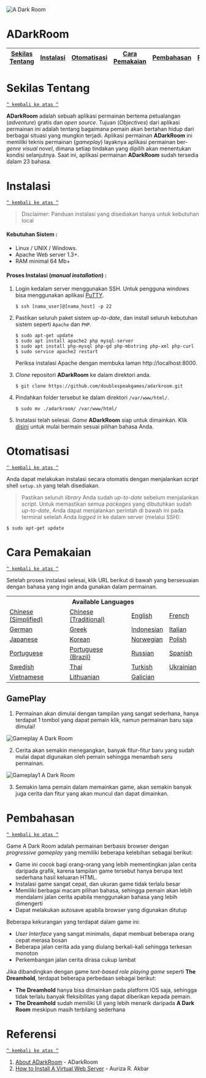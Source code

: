 ![A Dark Room](https://github.com/doublespeakgames/adarkroom/blob/master/img/Logo1.jpg)
# ADarkRoom

[Sekilas Tentang](#sekilas-tentang) | [Instalasi](#instalasi) | [Otomatisasi](#otomatisasi) | [Cara Pemakaian](#cara-pemakaian) | [Pembahasan](#pembahasan) | [Referensi](#referensi)
:---:|:---:|:---:|:---:|:---:|:---:


# Sekilas Tentang
[`^ kembali ke atas ^`](#)

**ADarkRoom** adalah sebuah aplikasi permainan bertema petualangan (*adventure*) gratis dan *open source*. Tujuan (*Objectives*) dari aplikasi permainan ini adalah tentang bagaimana pemain akan bertahan hidup dari berbagai situasi yang mungkin terjadi. Aplikasi permainan **ADarkRoom** ini memiliki teknis permainan (*gameplay*) layaknya aplikasi permainan ber-*genre* *visual novel*, dimana setiap tindakan yang dipilih akan menentukan kondisi selanjutnya. Saat ini, aplikasi permainan **ADarkRoom** sudah tersedia dalam 23 bahasa.


# Instalasi
[`^ kembali ke atas ^`](#)

> Disclaimer: Panduan instalasi yang disediakan hanya untuk kebutuhan local

#### Kebutuhan Sistem :
- Linux / UNIX / Windows.
- Apache Web server 1.3+.
- RAM minimal 64 Mb+

#### Proses Instalasi (*manual installation*) :
1. Login kedalam server menggunakan SSH. Untuk pengguna windows bisa menggunakan aplikasi [PuTTY](http://www.putty.org/).
    ```
    $ ssh [nama_user]@[nama_host] -p 22
    ```

2. Pastikan seluruh paket sistem *up-to-date*, dan install seluruh kebutuhan sistem seperti `Apache` dan `PHP`.
    ```
    $ sudo apt-get update
    $ sudo apt install apache2 php mysql-server
    $ sudo apt install php-mysql php-gd php-mbstring php-xml php-curl
    $ sudo service apache2 restart
    ```
    Periksa instalasi Apache dengan membuka laman http://localhost:8000.

3. *Clone* repositori **ADarkRoom** ke dalam direktori anda. 
    ```
    $ git clone https://github.com/doublespeakgames/adarkroom.git
    ```

4. Pindahkan folder tersebut ke dalam direktori `/var/www/html/`.
    ```
    $ sudo mv ./adarkroom/ /var/www/html/
    ```
    
5. Instalasi telah selesai. *Game* **ADarkRoom** siap untuk dimainkan. Klik [disini](#cara-pemakaian) untuk mulai bermain sesuai pilihan bahasa Anda.

# Otomatisasi
[`^ kembali ke atas ^`](#)

Anda dapat melakukan instalasi secara otomatis dengan menjalankan *script* shell `setup.sh` yang telah disediakan.
> Pastikan seluruh *library* Anda sudah *up-to-date* sebelum menjalankan *script*. Untuk memastikan semua *packages* yang dibutuhkan sudah *up-to-date*, Anda dapat menjalankan perintah di bawah ini pada terminal setelah Anda *logged in* ke dalam server (melalui SSH):
```
$ sudo apt-get update
```

# Cara Pemakaian
[`^ kembali ke atas ^`](#)

Setelah proses instalasi selesai, klik URL berikut di bawah yang bersesuaian dengan bahasa yang ingin anda gunakan dalam permainan.

<table>
<tr><th colspan=4>Available Languages</tr>
<tr>
	<td><a href="http://localhost:8000/adarkroom/?lang=zh_cn">Chinese (Simplified)</a></td>
	<td><a href="http://localhost:8000/adarkroom/?lang=zh_tw">Chinese (Traditional)</a></td>
	<td><a href="http://localhost:8000/adarkroom/?lang=en">English</a></td>
	<td><a href="http://localhost:8000/adarkroom/?lang=fr">French</a></td>
</tr><tr>
	<td><a href="http://localhost:8000/adarkroom/?lang=de">German</a></td>
	<td><a href="http://localhost:8000/adarkroom/?lang=el">Greek</a></td>
	<td><a href="http://localhost:8000/adarkroom/?lang=id">Indonesian</a></td>
	<td><a href="http://localhost:8000/adarkroom/?lang=it">Italian</a></td>
</tr><tr>
	<td><a href="http://localhost:8000/adarkroom/?lang=ja">Japanese</a></td>
	<td><a href="http://localhost:8000/adarkroom/?lang=ko">Korean</a></td>
	<td><a href="http://localhost:8000/adarkroom/?lang=nb">Norwegian</a></td>
	<td><a href="http://localhost:8000/adarkroom/?lang=pl">Polish</a></td>
</tr><tr>
	<td><a href="http://localhost:8000/adarkroom/?lang=pt">Portuguese</a></td>
	<td><a href="http://localhost:8000/adarkroom/?lang=pt_br">Portuguese (Brazil)</a></td>
	<td><a href="http://localhost:8000/adarkroom/?lang=ru">Russian</a></td>
	<td><a href="http://localhost:8000/adarkroom/?lang=es">Spanish</a></td>
</tr><tr>
	<td><a href="http://localhost:8000/adarkroom/?lang=sv">Swedish</a></td>
	<td><a href="http://localhost:8000/adarkroom/?lang=th">Thai</a></td>
	<td><a href="http://localhost:8000/adarkroom/?lang=tr">Turkish</a></td>
	<td><a href="http://localhost:8000/adarkroom/?lang=uk">Ukrainian</a></td>
</tr><tr>
	<td><a href="http://adarkroom.doublespeakgames.com/?lang=vi">Vietnamese</a></td>
	<td><a href="http://adarkroom.doublespeakgames.com/?lang=lt_LT">Lithuanian</a></td>
	<td><a href="http://adarkroom.doublespeakgames.com/?lang=gl">Galician</a></td>
</tr>
</table>

## GamePlay
1. Permainan akan dimulai dengan tampilan yang sangat sederhana, hanya terdapat 1 tombol yang dapat pemain klik, namun permainan baru saja dimulai!

![Gameplay A Dark Room](https://i.ibb.co/PQJLfFJ/a-dark-room.png)

2. Cerita akan semakin menegangkan, banyak fitur-fitur baru yang sudah mulai dapat digunakan oleh pemain sehingga menambah seru permainan.

![Gameplay1 A Dark Room](https://i.ibb.co/6NnsgLK/upd.png)

3. Semakin lama pemain dalam memainkan game, akan semakin banyak juga cerita dan fitur yang akan muncul dan dapat dimainkan.


# Pembahasan
[`^ kembali ke atas ^`](#)

Game A Dark Room adalah permainan berbasis browser dengan *progressive gameplay* yang memiliki beberapa kelebihan sebagai berikut:

* Game ini cocok bagi orang-orang yang lebih mementingkan jalan cerita daripada grafik, karena tampilan game tersebut hanya berupa text sederhana hasil keluaran HTML.
* Instalasi game sangat cepat, dan ukuran game tidak terlalu besar
* Memiliki berbagai macam pilihan bahasa, sehingga pemain akan lebih mendalami jalan cerita apabila menggunakan bahasa yang lebih dimengerti
* Dapat melakukan autosave apabila browser yang digunakan ditutup

Beberapa kekurangan yang terdapat dalam game ini:
* *User Interface* yang sangat minimalis, dapat membuat beberapa orang cepat merasa bosan
* Beberapa jalan cerita ada yang diulang berkali-kali sehingga terkesan monoton
* Perkembangan jalan cerita dirasa cukup lambat

Jika dibandingkan dengan game *text-based role playing game* seperti **The Dreamhold**, terdapat beberapa perbedaan sebagai berikut:
* **The Dreamhold** hanya bisa dimainkan pada platform IOS saja, sehingga tidak terlalu banyak fleksibilitas yang dapat diberikan kepada pemain.
* **The Dreamhold** sudah memiliki UI yang lebih menarik daripada **A Dark Room** meskipun masih terbilang sederhana


# Referensi
[`^ kembali ke atas ^`](#)

1. [About ADarkRoom](https://github.com/doublespeakgames/adarkroom) - ADarkRoom
2. [How to Install A Virtual Web Server](https://github.com/auriza/komdat-lab/blob/master/p01.md) - Auriza R. Akbar
